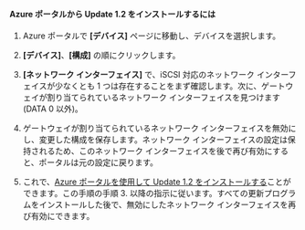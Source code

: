 <!--author=SharS last changed: 11/16/15-->

#### Azure ポータルから Update 1.2 をインストールするには

1. Azure ポータルで **[デバイス]** ページに移動し、デバイスを選択します。
 
2. **[デバイス]**、**[構成]** の順にクリックします。

3. **[ネットワーク インターフェイス]** で、iSCSI 対応のネットワーク インターフェイスが少なくとも 1 つは存在することをまず確認します。次に、ゲートウェイが割り当てられているネットワーク インターフェイスを見つけます (DATA 0 以外)。

4. ゲートウェイが割り当てられているネットワーク インターフェイスを無効にし、変更した構成を保存します。ネットワーク インターフェイスの設定は保持されるため、このネットワーク インターフェイスを後で再び有効にすると、ポータルは元の設定に戻ります。

7. これで、[Azure ポータルを使用して Update 1.2 をインストールする](#install-update-12-via-the-azure-portal)ことができます。この手順の手順 3. 以降の指示に従います。すべての更新プログラムをインストールした後で、無効にしたネットワーク インターフェイスを再び有効にできます。

<!---HONumber=Nov15_HO4-->